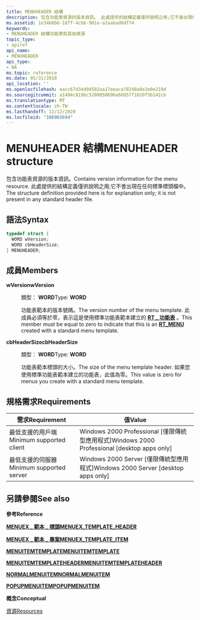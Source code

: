 ```yaml
---
title: MENUHEADER 結構
description: 包含功能表資源的版本資訊。 此處提供的結構定義僅供說明之用;它不會出現在任何標準標頭檔中。
ms.assetid: 1e34b0b6-18ff-4cb6-901e-a2aabad0df74
keywords:
- MENUHEADER 結構功能表和其他資源
topic_type:
- apiref
api_name:
- MENUHEADER
api_type:
- NA
ms.topic: reference
ms.date: 05/31/2018
api_location: ''
ms.openlocfilehash: eacc67d34d04502aa17eeaca78240a0a3e0e219d
ms.sourcegitcommit: a1494c819bc5200050696e66057f1020f5b142cb
ms.translationtype: MT
ms.contentlocale: zh-TW
ms.lasthandoff: 12/12/2020
ms.locfileid: "106965694"
---
```

# <a name="menuheader-structure"></a><span data-ttu-id="85427-105">MENUHEADER 結構</span><span class="sxs-lookup"><span data-stu-id="85427-105">MENUHEADER structure</span></span>

<span data-ttu-id="85427-106">包含功能表資源的版本資訊。</span><span class="sxs-lookup"><span data-stu-id="85427-106">Contains version information for the menu resource.</span></span> <span data-ttu-id="85427-107">此處提供的結構定義僅供說明之用;它不會出現在任何標準標頭檔中。</span><span class="sxs-lookup"><span data-stu-id="85427-107">The structure definition provided here is for explanation only; it is not present in any standard header file.</span></span>

## <a name="syntax"></a><span data-ttu-id="85427-108">語法</span><span class="sxs-lookup"><span data-stu-id="85427-108">Syntax</span></span>


```C++
typedef struct {
  WORD wVersion;
  WORD cbHeaderSize;
} MENUHEADER;
```



## <a name="members"></a><span data-ttu-id="85427-109">成員</span><span class="sxs-lookup"><span data-stu-id="85427-109">Members</span></span>

<dl> <dt>

<span data-ttu-id="85427-110">**wVersion**</span><span class="sxs-lookup"><span data-stu-id="85427-110">**wVersion**</span></span>
</dt> <dd>

<span data-ttu-id="85427-111">類型： **WORD**</span><span class="sxs-lookup"><span data-stu-id="85427-111">Type: **WORD**</span></span>

</dd> <dd>

<span data-ttu-id="85427-112">功能表範本的版本號碼。</span><span class="sxs-lookup"><span data-stu-id="85427-112">The version number of the menu template.</span></span> <span data-ttu-id="85427-113">此成員必須等於零，表示這是使用標準功能表範本建立的 [**RT \_ 功能表**](/windows/desktop/menurc/resource-types) 。</span><span class="sxs-lookup"><span data-stu-id="85427-113">This member must be equal to zero to indicate that this is an [**RT\_MENU**](/windows/desktop/menurc/resource-types) created with a standard menu template.</span></span>

</dd> <dt>

<span data-ttu-id="85427-114">**cbHeaderSize**</span><span class="sxs-lookup"><span data-stu-id="85427-114">**cbHeaderSize**</span></span>
</dt> <dd>

<span data-ttu-id="85427-115">類型： **WORD**</span><span class="sxs-lookup"><span data-stu-id="85427-115">Type: **WORD**</span></span>

</dd> <dd>

<span data-ttu-id="85427-116">功能表範本標頭的大小。</span><span class="sxs-lookup"><span data-stu-id="85427-116">The size of the menu template header.</span></span> <span data-ttu-id="85427-117">如果您使用標準功能表範本建立的功能表，此值為零。</span><span class="sxs-lookup"><span data-stu-id="85427-117">This value is zero for menus you create with a standard menu template.</span></span>

</dd> </dl>

## <a name="requirements"></a><span data-ttu-id="85427-118">規格需求</span><span class="sxs-lookup"><span data-stu-id="85427-118">Requirements</span></span>



| <span data-ttu-id="85427-119">需求</span><span class="sxs-lookup"><span data-stu-id="85427-119">Requirement</span></span> | <span data-ttu-id="85427-120">值</span><span class="sxs-lookup"><span data-stu-id="85427-120">Value</span></span> |
|-------------------------------------|------------------------------------------------------------|
| <span data-ttu-id="85427-121">最低支援的用戶端</span><span class="sxs-lookup"><span data-stu-id="85427-121">Minimum supported client</span></span><br/> | <span data-ttu-id="85427-122">Windows 2000 Professional \[僅限傳統型應用程式\]</span><span class="sxs-lookup"><span data-stu-id="85427-122">Windows 2000 Professional \[desktop apps only\]</span></span><br/> |
| <span data-ttu-id="85427-123">最低支援的伺服器</span><span class="sxs-lookup"><span data-stu-id="85427-123">Minimum supported server</span></span><br/> | <span data-ttu-id="85427-124">Windows 2000 Server \[僅限傳統型應用程式\]</span><span class="sxs-lookup"><span data-stu-id="85427-124">Windows 2000 Server \[desktop apps only\]</span></span><br/>       |



## <a name="see-also"></a><span data-ttu-id="85427-125">另請參閱</span><span class="sxs-lookup"><span data-stu-id="85427-125">See also</span></span>

<dl> <dt>

<span data-ttu-id="85427-126">**參考**</span><span class="sxs-lookup"><span data-stu-id="85427-126">**Reference**</span></span>
</dt> <dt>

[<span data-ttu-id="85427-127">**MENUEX \_ 範本 \_ 標頭**</span><span class="sxs-lookup"><span data-stu-id="85427-127">**MENUEX\_TEMPLATE\_HEADER**</span></span>](menuex-template-header.md)
</dt> <dt>

[<span data-ttu-id="85427-128">**MENUEX \_ 範本 \_ 專案**</span><span class="sxs-lookup"><span data-stu-id="85427-128">**MENUEX\_TEMPLATE\_ITEM**</span></span>](menuex-template-item.md)
</dt> <dt>

[<span data-ttu-id="85427-129">**MENUITEMTEMPLATE**</span><span class="sxs-lookup"><span data-stu-id="85427-129">**MENUITEMTEMPLATE**</span></span>](/windows/desktop/api/Winuser/ns-winuser-menuitemtemplate)
</dt> <dt>

[<span data-ttu-id="85427-130">**MENUITEMTEMPLATEHEADER**</span><span class="sxs-lookup"><span data-stu-id="85427-130">**MENUITEMTEMPLATEHEADER**</span></span>](/windows/desktop/api/Winuser/ns-winuser-menuitemtemplateheader)
</dt> <dt>

[<span data-ttu-id="85427-131">**NORMALMENUITEM**</span><span class="sxs-lookup"><span data-stu-id="85427-131">**NORMALMENUITEM**</span></span>](normalmenuitem.md)
</dt> <dt>

[<span data-ttu-id="85427-132">**POPUPMENUITEM**</span><span class="sxs-lookup"><span data-stu-id="85427-132">**POPUPMENUITEM**</span></span>](popupmenuitem.md)
</dt> <dt>

<span data-ttu-id="85427-133">**概念**</span><span class="sxs-lookup"><span data-stu-id="85427-133">**Conceptual**</span></span>
</dt> <dt>

[<span data-ttu-id="85427-134">資源</span><span class="sxs-lookup"><span data-stu-id="85427-134">Resources</span></span>](resources.md)
</dt> </dl>

 

